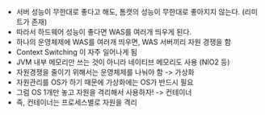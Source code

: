 - 서버 성능이 무한대로 좋다고 해도, 톰캣의 성능이 무한대로 좋아지지 않는다. (리미트가 존재)
- 따라서 하드웨어 성능이 좋다면 WAS를 여러개 띄우게 된다.
- 하나의 운영체제에 WAS를 여러개 띄우면, WAS 서버끼리 자원 경쟁을 함
- Context Switching 이 자주 일어나게 됨
- JVM 내부 메모리만 쓰는 것이 아니라 네이티브 메모리도 사용 (NIO2 등)
- 자원경쟁을 줄이기 위해서는 운영체제를 나눠야 함 -> 가상화
- 자원관리를 OS가 하기 때문에 가상화에는 OS가 반드시 필요
- 그럼 OS 1개만 놓고 자원을 격리해서 사용하자! -> 컨테이너
- 즉, 컨테이너는 프로세스별로 자원을 격리